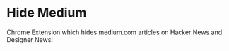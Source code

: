 Hide Medium
================

Chrome Extension which hides medium.com articles on Hacker News and Designer News!

